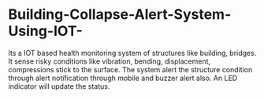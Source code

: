 # Building-Collapse-Alert-System-Using-IOT-
Its a IOT based health monitoring system of structures like building, bridges. It sense risky conditions like vibration, bending, displacement, compressions stick to the surface. The system alert the structure condition through alert notification through mobile and buzzer alert also. An LED indicator will update the status.
